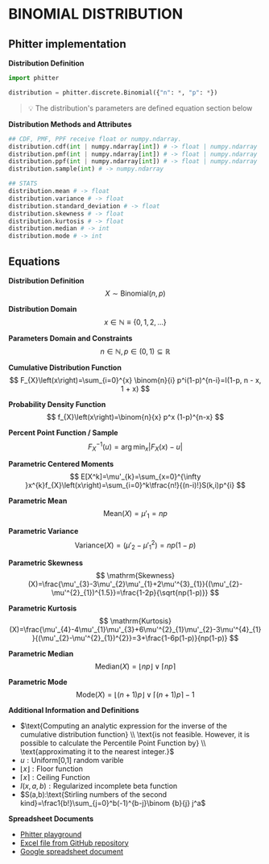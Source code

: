 # BINOMIAL DISTRIBUTION

## Phitter implementation

**Distribution Definition**

```python
import phitter

distribution = phitter.discrete.Binomial({"n": *, "p": *})
```

> 💡 The distribution's parameters are defined equation section below

**Distribution Methods and Attributes**

```python
## CDF, PMF, PPF receive float or numpy.ndarray.
distribution.cdf(int | numpy.ndarray[int]) # -> float | numpy.ndarray
distribution.pmf(int | numpy.ndarray[int]) # -> float | numpy.ndarray
distribution.ppf(int | numpy.ndarray[int]) # -> float | numpy.ndarray
distribution.sample(int) # -> numpy.ndarray

## STATS
distribution.mean # -> float
distribution.variance # -> float
distribution.standard_deviation # -> float
distribution.skewness # -> float
distribution.kurtosis # -> float
distribution.median # -> int
distribution.mode # -> int
```

## Equations

**Distribution Definition**
$$ X\sim\mathrm{Binomial}\left(n,p\right) $$

**Distribution Domain**
$$ x\in\mathbb{N}\equiv \left\{ 0,1,2,\dots \right\} $$

**Parameters Domain and Constraints**
$$ n\in\mathbb{N}, p\in\left(0,1\right)\subseteq\mathbb{R} $$

**Cumulative Distribution Function**
$$ F_{X}\left(x\right)=\sum_{i=0}^{x} \binom{n}{i} p^i(1-p)^{n-i}=I(1-p, n - x, 1 + x) $$

**Probability Density Function**
$$ f_{X}\left(x\right)=\binom{n}{x} p^x (1-p)^{n-x} $$

**Percent Point Function / Sample**
$$ F^{-1}_{X}\left(u\right)=\arg\min_{x}\left| F_{X}\left(x\right)-u \right| $$

**Parametric Centered Moments**
$$ E[X^k]=\mu'_{k}=\sum_{x=0}^{\infty }x^{k}f_{X}\left(x\right)=\sum_{i=0}^k\tfrac{n!}{(n-i)!}S(k,i)p^{i} $$

**Parametric Mean**
$$ \mathrm{Mean}(X)=\mu'_{1}=np $$

**Parametric Variance**
$$ \mathrm{Variance}(X)=(\mu'_{2}-\mu'^{2}_{1})=np(1-p) $$

**Parametric Skewness**
$$ \mathrm{Skewness}(X)=\frac{\mu'_{3}-3\mu'_{2}\mu'_{1}+2\mu'^{3}_{1}}{(\mu'_{2}-\mu'^{2}_{1})^{1.5}}=\frac{1-2p}{\sqrt{np(1-p)}} $$

**Parametric Kurtosis**
$$ \mathrm{Kurtosis}(X)=\frac{\mu'_{4}-4\mu'_{1}\mu'_{3}+6\mu'^{2}_{1}\mu'_{2}-3\mu'^{4}_{1}}{(\mu'_{2}-\mu'^{2}_{1})^{2}}=3+\frac{1-6p(1-p)}{np(1-p)} $$

**Parametric Median**
$$ \mathrm{Median}(X)=\lfloor{np}\rfloor \vee \lceil{np}\rceil $$

**Parametric Mode**
$$ \mathrm{Mode}(X)=\lfloor (n + 1)p \rfloor \vee \lceil (n + 1)p \rceil - 1 $$

**Additional Information and Definitions**
- $\text{Computing an analytic expression for the inverse of the cumulative distribution function} \\ \text{is not feasible. However, it is possible to calculate the Percentile Point Function by} \\ \text{approximating it to the nearest integer.}$
- $u:\text{Uniform[0,1] random varible}$
- $\lfloor{x}\rfloor: \text{Floor function}$
- $\lceil{x}\rceil: \text{Ceiling Function}$
- $I\left(x,a,b\right):\text{Regularized incomplete beta function}$
- $S(a,b):\text{Stirling numbers of the second kind}=\frac1{b!}\sum_{j=0}^b(-1)^{b-j}\binom {b}{j} j^a$

**Spreadsheet Documents**

-   [Phitter playground](https://phitter.io/distributions/discrete/binomial)
-   [Excel file from GitHub repository](https://github.com/phitterio/phitter-files/blob/main/discrete/binomial.xlsx)
-   [Google spreadsheet document](https://docs.google.com/spreadsheets/d/1bPOiZVUhjLMmbFqVjWMqg1NzTvsZxVIw95fi5hIhkn0)
    
